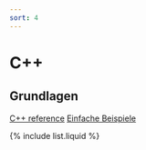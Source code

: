 ```yaml
---
sort: 4
---
```


# C++

## Grundlagen

[C++ reference](https://en.cppreference.com/)
[Einfache Beispiele](https://github.com/eneukirchner/cpp-basics)

{% include list.liquid %}

